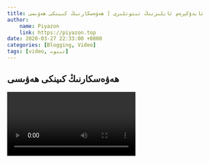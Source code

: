 ```yaml
---
title: ئابدۇكېرەم ئابلىزنىڭ ئىتوتلىرى | ھەۋەسكارنىڭ كىينكى ھەۋىسى
author:
    name: Piyazon
    link: https://piyazon.top
date: 2020-03-27 22:33:00 +0800
categories: [Blogging, Video]
tags: [video, ئىتوت]
---
```


<style>
  @import url(/assets/css/uyghur.css);
</style>



<!-- 3 -->
<h2 class="sub-title">
  ھەۋەسكارنىڭ كىينكى ھەۋىسى
</h2>
<video id="player3" playsinline controls
  data-poster="https://git.lug.ustc.edu.cn/flame3/images/-/raw/main/old-salon/abdu/0-2.jpg"
  wxv="wxv_1267649982241406976" src="">
  <source src="" type="video/mp4" class="p3s1" size="1080" />
  <source src="" type="video/mp4" class="p3s2" size="720" />
  <source src="" type="video/mp4" class="p3s3" size="480" />
</video>
<script>
  $.getJSON('https://api.allorigins.win/get?url=' + encodeURIComponent('http://mp.weixin.qq.com/mp/videoplayer?action=get_mp_video_play_url&vid=' + $("#player3").attr("wxv")), function (data) {
    const respon = jQuery.parseJSON(data.contents);
    const chaoqing = respon['url_info'][0]['url'].slice(0, 4) + "s" + respon['url_info'][0]['url'].slice(4);
    const gaoqing = respon['url_info'][1]['url'].slice(0, 4) + "s" + respon['url_info'][1]['url'].slice(4);
    const biaoqing = respon['url_info'][2]['url'].slice(0, 4) + "s" + respon['url_info'][2]['url'].slice(4);
    $("#player3").attr("src", chaoqing);
    $(".p3s1").attr("src", chaoqing);
    $(".p3s2").attr("src", gaoqing);
    $(".p3s3").attr("src", biaoqing);
  });
</script>
<!-- Plyr Video Player -->
<script src="/assets/js/plyr/plyr.js"></script>
<script>
  const player3 = new Plyr("#player3", {
    fullscreen: { enabled: true, fallback: true, iosNative: true, container: null },
    speed: { selected: 1, options: [0.5, 0.75, 1, 1.25, 1.5] },
  });
</script>

